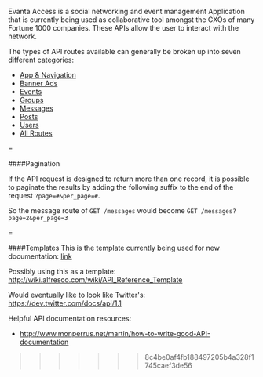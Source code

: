 Evanta Access is a social networking and event management Application that is currently being used as  collaborative tool amongst the CXOs of many Fortune 1000 companies. These APIs allow the user to interact with the network.

The types of API routes available can generally be broken up into seven different categories:

* [App & Navigation](/Evanta/EvantaAccessAPI/wiki/App-&-Navigation)
* [Banner Ads](/Evanta/EvantaAccessAPI/wiki/Banner-Ads)
* [Events](/Evanta/EvantaAccessAPI/wiki/Events)
* [Groups](/Evanta/EvantaAccessAPI/wiki/Groups)
* [Messages](/Evanta/EvantaAccessAPI/wiki/Messages)
* [Posts](/Evanta/EvantaAccessAPI/wiki/Posts)
* [Users](/Evanta/EvantaAccessAPI/wiki/Users)
* [All Routes](/Evanta/EvantaAccessAPI/wiki/All-Routes)

=

####Pagination

If the API request is designed to return more than one record, it is possible to paginate the results by adding the following suffix to the end of the request `?page=#&per_page=#`.

So the message route of `GET /messages` would become `GET /messages?page=2&per_page=3`

=

####Templates
This is the template currently being used for new documentation: [link](https://github.com/Evanta/EvantaAccessAPI/wiki/Template)

Possibly using this as a template: http://wiki.alfresco.com/wiki/API_Reference_Template

Would eventually like to look like Twitter's: https://dev.twitter.com/docs/api/1.1

Helpful API documentation resources:

* http://www.monperrus.net/martin/how-to-write-good-API-documentation
>>>>>>> 8c4be0af4fb188497205b4a328f1745caef3de56
